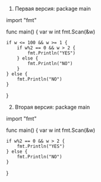 1) Первая версия:
package main

import "fmt"

func main() {
	var w int
	fmt.Scan(&w)

	if w <= 100 && w >= 1 {
		if w%2 == 0 && w > 2 {
			fmt.Println("YES")
		} else {
			fmt.Println("NO")
		}
	} else {
		fmt.Println("NO")
	}
}

2) Вторая версия:
package main

import "fmt"

func main() {
	var w int
	fmt.Scan(&w)

	if w%2 == 0 && w > 2 {
		fmt.Println("YES")
	} else {
		fmt.Println("NO")
	}
}